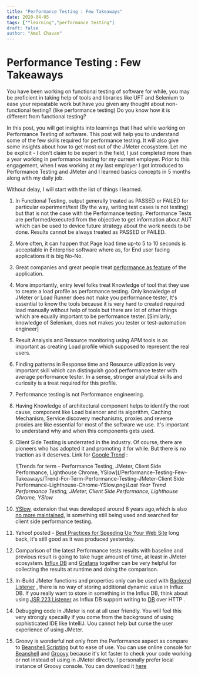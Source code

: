 ```yaml
---
title: "Performance Testing : Few Takeaways"
date: 2020-04-05
tags: [""learning","performance testing"]
draft: false
author: "Amol Chavan"
---
```


# Performance Testing : Few Takeaways

You have been working on functional testing of software for while,  you may be proficient in taking help of tools and libraries like UFT and Selenium to ease your repeatable work but have you given any thought about non-functional testing? (like performance testing) Do you know how it is different from functional testing?

In this post, you will get insights into learnings that I had while working on Performance Testing of software.  This post will help you to understand some of the few skills required for performance testing. It will also give some insights about how to get most out of the JMeter ecosystem. Let me be explicit - I don't claim to be expert in the field, I just completed more than a year working in performance testing for my current employer. Prior to this engagement, when I was working at my last employer I got introduced to Performance Testing and JMeter  and I learned basics concepts in 5 months along with my daily job.

Without delay, I will start with the list of things I learned.

1. In Functional Testing, output generally treated as PASSED or FAILED for particular experiment/test (By the way, writing test cases is not testing) but that is not the case with the Performance testing. Performance Tests are performed/executed from the objective to get information about AUT which can be used to device future strategy about the work needs to be done.  Results cannot be always treated as PASSED or FAILED.
2. More often, it can happen that Page load time up-to 5 to 10 seconds is acceptable in Enterprise software where as, for End user facing applications it is big No-No.
3. Great companies and great people treat [performance as feature](https://blog.codinghorror.com/performance-is-a-feature/) of the application.
4. More importantly, entry level folks treat Knowledge of tool that they use to create a load profile as performance testing. Only knowledge of JMeter or Load Runner does not make you performance tester, It's essential to know the tools because it is very hard to created required load manually without help of tools but there are lot of other things which are equally important to be performance tester. [Similarly, knowledge of Selenium, does not makes you tester or test-automation engineer]
5. Result Analysis and Resource monitoring using APM tools is as important as creating Load profile which supposed to represent the real users.
6. Finding patterns in Response time and Resource utilization is very important skill which can distinguish good performance tester with average performance tester. In a sense, stronger analytical skills and curiosity is a treat required for this profile.
7. Performance testing is not Performance engineering.
8. Having Knowledge of architectural component helps to identify the root cause, component like Load balancer and its algorithm, Caching Mechanism, Service discovery mechanisms, proxies and reverse proxies are like essential for most of the software we use. It's important to understand why and when this components gets used.
9. Client Side Testing is underrated in the industry. Of course,  there are pioneers who has adopted it and promoting it for while.  But there is no traction as it deserves.
Link for [Google Trend](https://trends.google.com/trends/explore?q=Performance%20Testing,JMeter,Client%20Side%20Performance,Lighthouse%20Chrome,YSlow) :

    ![Trends for term - Performance Testing, JMeter, Client Side Performance, Lighthouse Chrome, YSlow](/Performance-Testing-Few-Takeaways/Trend-For-Term-Performance-Testing-JMeter-Client Side Performance-Lighthouse-Chrome-YSlow.png)_Last Year Trend Performance Testing, JMeter, Client Side Performance, Lighthouse Chrome, YSlow_

1.  [YSlow](http://yslow.org/), extension that was developed around 8 years ago,which is also [no more maintained](https://github.com/marcelduran/yslow), is something still being used and searched for client side performance testing.
2.    Yahoo! posted - [Best Practices for Speeding Up Your Web Site](https://developer.yahoo.com/performance/rules.html) long back, it's still good as it was produced yesterday.
3.  Comparison of the latest Performance tests results with baseline and previous result is going to take huge amount of time,  at least in JMeter ecosystem. [Influx DB](https://www.influxdata.com/) and [Grafana](https://grafana.com/) together can be very helpful for collecting the results at runtime and doing the comparison.
4.  In-Build JMeter functions and properties only can be used with [Backend Listener](https://jmeter.apache.org/usermanual/realtime-results.html) , there is no way of storing additional dynamic value in Influx DB.  If you really want to store in something in the Influx DB, think about using [JSR 223 Listener](https://jmeter.apache.org/usermanual/component_reference.html#JSR223_Listener) as Influx DB support writing to [DB](https://docs.influxdata.com/influxdb/v1.7/tools/api/#write-http-endpoint) over HTTP .
5.  Debugging code in JMeter is not at all user friendly. You will feel this very strongly specailly if you come from the background of using sophisticated IDE like IntelliJ. Uou cannot help but curse the user experience of using JMeter.
6.  Groovy is wonderful not only from the Performance aspect as compare to [Beanshell Scripting](https://beanshell.github.io/) but to ease of use. You can use online console for [Beanshell](https://tio.run/#beanshell)  and [Groovy](https://groovyconsole.appspot.com/) because it's lot faster to check your code working or not instead of using in JMeter directly. I personally prefer local instance of Groovy console. You can download it [here](http://groovy-lang.org/download.html)